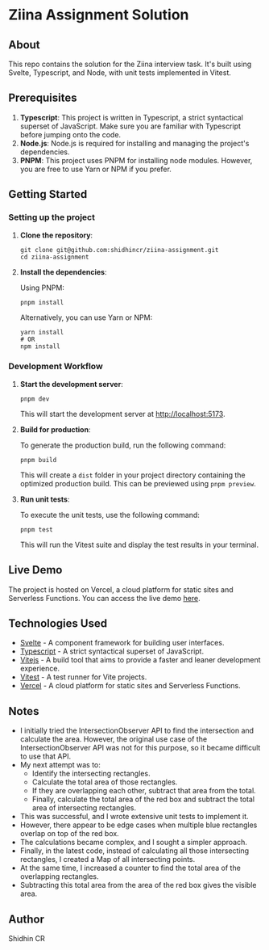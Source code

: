 # Ziina Assignment Solution

## About

This repo contains the solution for the Ziina interview task. It's built using Svelte, Typescript, and Node, with unit tests implemented in Vitest.

## Prerequisites

1. **Typescript**: This project is written in Typescript, a strict syntactical superset of JavaScript. Make sure you are familiar with Typescript before jumping onto the code.
2. **Node.js**: Node.js is required for installing and managing the project's dependencies. 
3. **PNPM**: This project uses PNPM for installing node modules. However, you are free to use Yarn or NPM if you prefer.

## Getting Started

### Setting up the project

1. **Clone the repository**:

   ```
   git clone git@github.com:shidhincr/ziina-assignment.git
   cd ziina-assignment
   ```

2. **Install the dependencies**:

   Using PNPM:

   ```
   pnpm install
   ```

   Alternatively, you can use Yarn or NPM:

   ```
   yarn install
   # OR
   npm install
   ```

### Development Workflow

1. **Start the development server**:

   ```
   pnpm dev
   ```

   This will start the development server at [http://localhost:5173](http://localhost:5173).

2. **Build for production**:

   To generate the production build, run the following command:

   ```
   pnpm build
   ```

   This will create a `dist` folder in your project directory containing the optimized production build. This can be previewed using `pnpm preview`.

3. **Run unit tests**:

   To execute the unit tests, use the following command:

   ```
   pnpm test
   ```

   This will run the Vitest suite and display the test results in your terminal.

## Live Demo

The project is hosted on Vercel, a cloud platform for static sites and Serverless Functions. You can access the live demo [here](https://ziina-assignment.vercel.app/).

## Technologies Used

- [Svelte](https://svelte.dev/) - A component framework for building user interfaces.
- [Typescript](https://www.typescriptlang.org/) - A strict syntactical superset of JavaScript.
- [Vitejs](https://vitejs.dev/) - A build tool that aims to provide a faster and leaner development experience.
- [Vitest](https://github.com/vitest-dev/vitest) - A test runner for Vite projects.
- [Vercel](https://vercel.com/) - A cloud platform for static sites and Serverless Functions.

## Notes

- I initially tried the IntersectionObserver API to find the intersection and calculate the area. However, the original use case of the IntersectionObserver API was not for this purpose, so it became difficult to use that API.
- My next attempt was to:
    - Identify the intersecting rectangles.
    - Calculate the total area of those rectangles.
    - If they are overlapping each other, subtract that area from the total.
    - Finally, calculate the total area of the red box and subtract the total area of intersecting rectangles.
- This was successful, and I wrote extensive unit tests to implement it.
- However, there appear to be edge cases when multiple blue rectangles overlap on top of the red box. 
- The calculations became complex, and I sought a simpler approach.
- Finally, in the latest code, instead of calculating all those intersecting rectangles, I created a Map of all intersecting points.
- At the same time, I increased a counter to find the total area of the overlapping rectangles.
- Subtracting this total area from the area of the red box gives the visible area.

## Author

Shidhin CR

